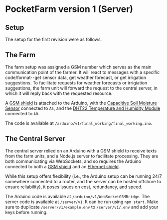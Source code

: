 # PocketFarm version 1 (Server)

## Setup

The setup for the first revision were as follows.

## The Farm

The farm setup was assigned a GSM number which serves as the main communication point of the farmer. It will react to messages with a specific code/format--get sensor data, get weather forecast, or get irrigation suggestions. To facilitate requests for weather forecasts or irrigiation suggestions, the farm unit will forward the request to the central server, in which it will reply back with the requested resource.

A [GSM shield](https://www.elecrow.com/sim800c-gprs-gsm-shield-for-arduino.html) is attached to the Arduino, with the [Capacitive Soil Moisture Sensor](https://www.dfrobot.com/wiki/index.php/Capacitive_Soil_Moisture_Sensor_SKU:SEN0193) connected to `A5`, and the [DHT22 Temperature and Humidity Module](https://www.dfrobot.com/wiki/index.php/DHT22_Temperature_and_humidity_module_SKU:SEN0137) connected to `A0`.

The code is available at `/arduino/v1/final_working/final_working.ino`.

## The Central Server
The central server relied on an Arduino with a GSM shield to receive texts from the farm units, and a Node.js server to facilitate processing. They are both communicating via WebSockets, and so requires the Arduino connected to both a [GSM shield](https://www.elecrow.com/sim800c-gprs-gsm-shield-for-arduino.html) and an [Ethernet shield](http://www.elecrow.com/w5100-ethernet-shield-for-arduino-p-670.html). 

While this setup offers flexibility (i.e., the Arduino setup can be running 24/7 somewhere connected to a router, and the server can be hosted offshore to ensure reliability), it poses issues on cost, redundancy, and speed.

The Arduino code is available at `/arduino/v1/WebSocketGSMBridge`.
The server code is available at `/server/v1`. It can be run using `npm start`. Make sure to duplicate `/server/v1/example.env` to `/server/v1/.env` and add your keys before running.